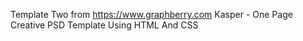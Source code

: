 Template Two from https://www.graphberry.com
Kasper - One Page Creative PSD Template
Using HTML And CSS
